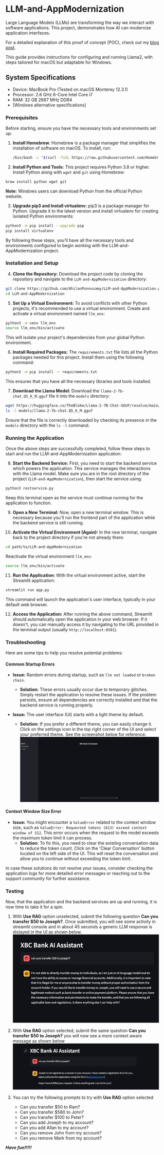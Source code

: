 # LLM-and-AppModernization

Large Language Models (LLMs) are transforming the way we interact with software applications. This project, demonstrates how AI can modernize application interfaces.

For a detailed explanation of this proof of concept (POC), check out my [blog post](https://medium.com/@ahilanp/part-ii-poc-beyond-the-buzz-highlighting-the-impact-of-ai-in-modernizing-application-ff0c1e8efb87).

This guide provides instructions for configuring and running Llama2, with steps tailored for macOS but adaptable for Windows.

## System Specifications

- Device: MacBook Pro (Tested on macOS Monterey 12.3.1)
- Processor: 2.6 GHz 6-Core Intel Core i7
- RAM: 32 GB 2667 MHz DDR4
- [Windows alternative specifications]

### Prerequisites

Before starting, ensure you have the necessary tools and environments set up:

1. **Install Homebrew**: Homebrew is a package manager that simplifies the installation of software on macOS. To install, run:

   ```bash
   /bin/bash -c "$(curl -fsSL https://raw.githubusercontent.com/Homebrew/install/HEAD/install.sh)"
   ```

2. **Install Python and Tools:** This project requires Python 3.8 or higher. Install Python along with `wget` and `git` using Homebrew:

```bash
brew install python wget git
```

**Note:** Windows users can download Python from the official Python website.

3. **Upgrade pip3 and Install virtualenv:** pip3 is a package manager for Python. Upgrade it to the latest version and install virtualenv for creating isolated Python environments:

```bash
python3 -m pip install --upgrade pip
pip install virtualenv
```

By following these steps, you'll have all the necessary tools and environments configured to begin working with the LLM-and-AppModernization project.

### Installation and Setup

4. **Clone the Repository:** Download the project code by cloning the repository and navigate to the `LLM-and-AppModernization` directory:

```bash
git clone https://github.com/AhilanPonnusamy/LLM-and-AppModernization.git
cd LLM-and-AppModernization
```

5. **Set Up a Virtual Environment:** To avoid conflicts with other Python projects, it's recommended to use a virtual environment. Create and activate a virtual environment named `llm_env`:

```bash
python3 -m venv llm_env
source llm_env/bin/activate
```

This will isolate your project's dependencies from your global Python environment.

6. **Install Required Packages:** The `requirements.txt` file lists all the Python packages needed for this project. Install them using the following command:

```bash
python3 -m pip install -r requirements.txt
```

This ensures that you have all the necessary libraries and tools installed.

7. **Download the Llama Model:** Download the `llama-2-7b-chat.Q5_K_M.gguf` file it into the `models` directory:

```bash
wget https://huggingface.co/TheBloke/Llama-2-7B-Chat-GGUF/resolve/main/llama-2-7b-chat.Q5_K_M.gguf -O models/llama-2-7b-chat.Q5_K_M.gguf
ls -l models/llama-2-7b-chat.Q5_K_M.gguf
```

Ensure that the file is correctly downloaded by checking its presence in the `models` directory with the `ls -l` command.

### Running the Application

Once the above steps are successfully completed, follow these steps to start and run the LLM-and-AppModernization application:

8. **Start the Backend Service:** First, you need to start the backend service which powers the application. This service manages the interactions with the Llama model. Make sure you are in the root directory of the project (`LLM-and-AppModernization`), then start the service using:

```bash
python3 restservice.py
```

Keep this terminal open as the service must continue running for the application to function.

9. **Open a New Terminal:** Now, open a new terminal window. This is necessary because you'll run the frontend part of the application while the backend service is still running.

10. **Activate the Virtual Environment (Again):** In the new terminal, navigate back to the project directory if you're not already there:

```bash
cd path/to/LLM-and-AppModernization
```

Reactivate the virtual environment `llm_env`:

```bash
source llm_env/bin/activate
```

11. **Run the Application:** With the virtual environment active, start the Streamlit application:

```bash
streamlit run app.py
```

This command will launch the application's user interface, typically in your default web browser.

12. **Access the Application:** After running the above command, Streamlit should automatically open the application in your web browser. If it doesn't, you can manually access it by navigating to the URL provided in the terminal output (usually `http://localhost:8501`).

### Troubleshooting

Here are some tips to help you resolve potential problems:

#### Common Startup Errors

- **Issue:** Random errors during startup, such as `llm not loaded` or `broken chain`.
  - **Solution:** These errors usually occur due to temporary glitches. Simply restart the application to resolve these issues. If the problem persists, ensure all dependencies are correctly installed and that the backend service is running properly.

- **Issue:** The user interface (UI) starts with a light theme by default.
  - **Solution:** If you prefer a different theme, you can easily change it. Click on the settings icon in the top right corner of the UI and select your preferred theme. See the screenshot below for reference:
    ![App UI](./images/LLMUI.jpg)

#### Context Window Size Error

- **Issue:** You might encounter a `ValueError` related to the context window size, such as `ValueError: Requested tokens (613) exceed context window of 512`. This error occurs when the request to the model exceeds the maximum token limit it can process.
  - **Solution:** To fix this, you need to clear the existing conversation data to reduce the token count. Click on the 'Clear Conversation' button located on the left side of the UI. This will reset the conversation and allow you to continue without exceeding the token limit.

In case these solutions do not resolve your issues, consider checking the application logs for more detailed error messages or reaching out to the support community for further assistance.

### Testing

Now, that the application and the backend services are up and running, it is now time to take it for a spin.

1. With **Use RAG** option unselected, submit the following question **Can you transfer $50 to Joseph?**. Once submitted, you will see some activity in streamlit console and in about 45 seconds a generic LLM response is dislayed in the UI as shown below.
![App UI](./images/WithoutRAG.jpg)

2. With **Use RAG** option selected, submit the same question **Can you transfer $50 to Joseph?** you will now see a more context aware message as shown below
![App UI](./images/WithRAG.jpg)

3. You can try the following prompts to try with **Use RAG** option selected
     - Can you transfer $50 to Ram?
     - Can you transfer $580 to John?
     - Can you transfer $100 to Peter?
     - Can you add Joseph to my account?
     - Can you add Allan to my account?
     - Can you remove John from my account?
     - Can you remove Mark from my account?

***Have fun!!!!!***
